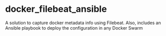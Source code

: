 # docker_filebeat_ansible
A solution to capture docker metadata info using Filebeat. Also, includes an Ansible playbook to deploy the configuration in any Docker Swarm
